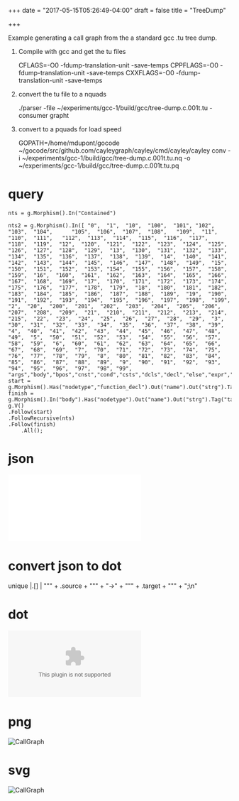 +++
date = "2017-05-15T05:26:49-04:00"
draft = false
title = "TreeDump"

+++

Example generating a call graph from the a standard gcc .tu tree dump.

1. Compile with gcc and get the tu files

    CFLAGS=-O0 -fdump-translation-unit -save-temps
    CPPFLAGS=-O0 -fdump-translation-unit -save-temps
    CXXFLAGS=-O0 -fdump-translation-unit -save-temps

2. convert the tu file to a nquads

    ./parser -file ~/experiments/gcc-1/build/gcc/tree-dump.c.001t.tu -consumer grapht

3. convert to a pquads for load speed

    GOPATH=/home/mdupont/gocode ~/gocode/src/github.com/cayleygraph/cayley/cmd/cayley/cayley conv -i ~/experiments/gcc-1/build/gcc/tree-dump.c.001t.tu.nq -o ~/experiments/gcc-1/build/gcc/tree-dump.c.001t.tu.pq

# query

    nts = g.Morphism().In("Contained")

    nts2 = g.Morphism().In([ "0",  "1",  "10",  "100",  "101", "102",  "103",  "104",      "105",  "106",  "107",  "108",   "109",  "11",   "110",  "111",   "112",  "113",  "114",  "115",  "116",  "117",   "118",  "119",  "12",  "120",  "121",  "122",  "123",  "124",  "125",  "126",  "127",  "128",  "129",  "13",  "130",  "131",  "132",  "133",  "134",  "135",  "136",  "137",  "138",  "139",  "14",  "140",  "141",  "142",  "143",  "144",  "145",  "146",  "147",  "148",  "149",  "15",  "150",  "151",  "152",  "153", "154",  "155",  "156",  "157",  "158",  "159",  "16",  "160",  "161",  "162",  "163",  "164",  "165",  "166",  "167",  "168",  "169",  "17",  "170",  "171",  "172",  "173",  "174",  "175",  "176",  "177",  "178",  "179",  "18",  "180",  "181",  "182",  "183",  "184",  "185",  "186",  "187",  "188",  "189",  "19",  "190", "191",  "192",  "193",  "194",  "195",  "196",  "197",  "198",  "199",  "2",  "20",  "200",  "201",  "202",  "203",  "204",  "205",  "206",  "207",  "208",  "209",  "21",  "210",  "211",  "212",  "213",  "214",  "215",  "22",  "23",  "24",  "25",  "26",  "27",  "28",  "29",  "3",  "30",  "31",  "32",  "33",  "34",  "35",  "36",  "37",  "38",  "39",  "4",  "40",  "41",  "42",  "43",  "44",  "45",  "46",  "47",  "48",  "49",  "5",  "50",  "51",  "52",  "53",  "54",  "55",  "56",  "57",  "58",  "59",  "6",  "60",  "61",  "62",  "63",  "64",  "65",  "66",  "67",  "68",  "69",  "7",  "70",  "71",  "72",  "73",  "74",  "75",  "76",  "77",  "78",  "79",  "8",  "80",  "81",  "82",  "83",  "84",  "85",  "86",  "87",  "88",  "89",  "9",  "90",  "91",  "92",  "93",  "94",  "95",  "96",  "97",  "98", "99",       "args","body","bpos","cnst","cond","csts","dcls","decl","else","expr","flds","fn","fncs","idx","init","inst","labl","low","max","min","mngl","name","op_0","op_1","op_2","prms","purp","retn","rslt","spcs","srcp","strg","then","val","valu","vars","vfld"])
	start =  g.Morphism().Has("nodetype","function_decl").Out("name").Out("strg").Tag("source")
	finish = g.Morphism().In("body").Has("nodetype").Out("name").Out("strg").Tag("target")
	g.V()
	.Follow(start)
	.FollowRecursive(nts)
	.Follow(finish)
	    .All();

# json

![json](test.json)

# convert json to dot

  unique |.[] | "\"" + .source + "\"" + "->" + "\"" + .target + "\"" + ";\n"

# dot
![json](test.dot)

# png
![CallGraph](test.png)

# svg
![CallGraph](test.svg)


